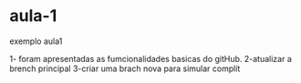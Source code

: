 # aula-1
exemplo aula1

1- foram apresentadas as fumcionalidades basicas do gitHub.
2-atualizar a brench principal
3-criar uma brach nova para simular complit
